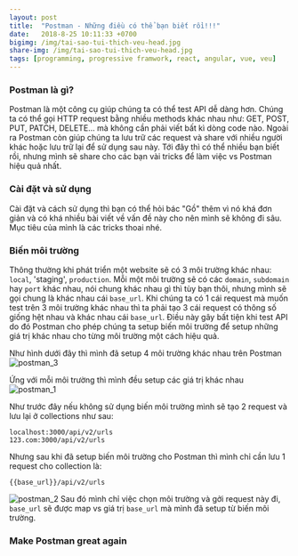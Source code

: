 ```yaml
---
layout: post
title:  "Postman - Những điều có thể bạn biết rồi!!!"
date:   2018-8-25 10:11:33 +0700
bigimg: /img/tai-sao-tui-thich-veu-head.jpg
share-img: /img/tai-sao-tui-thich-veu-head.jpg
tags: [programming, progressive framwork, react, angular, vue, veu]
---
```


### Postman là gì?
Postman là một công cụ giúp chúng ta có thể test API dễ dàng hơn. Chúng ta có thể gọi HTTP request bằng nhiều methods khác nhau như: GET, POST, PUT, PATCH, DELETE... mà không cần phải viết bất kì dòng code nào. Ngoài ra Postman còn giúp chúng ta lưu trữ các request và share với nhiều người khác hoặc lưu trữ lại để sử dụng sau này. Tới đây thì có thể nhiều bạn biết rồi, nhưng mình sẽ share cho các bạn vài tricks để làm việc vs Postman hiệu quả nhất.

### Cài đặt và sử dụng
Cài đặt và cách sử dụng thì bạn có thể hỏi bác "Gồ" thêm vì nó khá đơn giản và có khá nhiều bài viết về vấn đề này cho nên mình sẽ không đi sâu. Mục tiêu của mình là các tricks thoai nhé.

### Biến môi trường

Thông thường khi phát triển một website sẽ có 3 môi trường khác nhau: `local`, 'staging', `production`. Mỗi một môi trường sẽ có các `domain`, `subdomain` hay `port` khác nhau, nói chung khác nhau gì thì tùy bạn thôi, nhưng mình sẽ gọi chung là khác nhau cái `base_url`. Khi chúng ta có 1 cái request mà muốn test trên 3 môi trường khác nhau thì ta phải tạo 3 cái request có thông số giống hệt nhau và khác nhau cái `base_url`. Điều này gây bất tiện khi test API do đó Postman cho phép chúng ta setup biến môi trường để setup những giá trị khác nhau cho từng môi trường một cách hiệu quả.

Như hình dưới đây thì mình đã setup 4 môi trường khác nhau trên Postman
![postman_3](/img/postman_3.jpg)

Ứng với mỗi môi trường thì mình đều setup các giá trị khác nhau
![postman_1](/img/postman_1.jpg)

Như trước đây nếu không sử dụng biến môi trường mình sẽ tạo 2 request và lưu lại ở collections như sau:
```
localhost:3000/api/v2/urls
123.com:3000/api/v2/urls
```
Nhưng sau khi đã setup biến môi trường cho Postman thì mình chỉ cần lưu 1 request cho collection là:
```
{{base_url}}/api/v2/urls
```
![postman_2](/img/postman_2.jpg)
Sau đó mình chỉ việc chọn môi trường và gởi request này đi, `base_url` sẽ được map vs giá trị `base_url` mà mình đã setup từ biến môi trường.

### Make Postman great again
